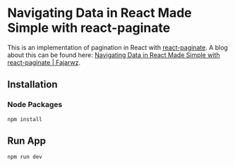 # Navigating Data in React Made Simple with react-paginate
This is an implementation of pagination in React with [react-paginate](https://github.com/AdeleD/react-paginate). A blog about this can be found here: [Navigating Data in React Made Simple with react-paginate | Fajarwz](https://fajarwz.com/blog/navigating-data-in-react-made-simple-with-react-paginate/).

## Installation

### Node Packages 
```
npm install
```

## Run App
```
npm run dev
```